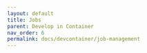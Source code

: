 ```yaml
---
layout: default
title: Jobs
parent: Develop in Container
nav_order: 6
permalink: docs/devcontainer/job-management
---
```


